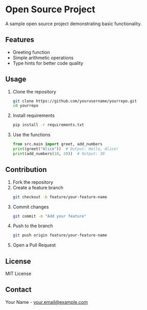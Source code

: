 # Open Source Project

A sample open source project demonstrating basic functionality.

## Features

- Greeting function
- Simple arithmetic operations
- Type hints for better code quality

## Usage

1. Clone the repository
   ```bash
   git clone https://github.com/yourusername/yourrepo.git
   cd yourrepo
   ```
2. Install requirements
   ```bash
   pip install -r requirements.txt
   ```
3. Use the functions
   ```python
   from src.main import greet, add_numbers
   print(greet("Alice"))  # Output: Hello, Alice!
   print(add_numbers(10, 20))  # Output: 30
   ```

## Contribution

1. Fork the repository
2. Create a feature branch
   ```bash
   git checkout -b feature/your-feature-name
   ```
3. Commit changes
   ```bash
   git commit -m "Add your feature"
   ```
4. Push to the branch
   ```bash
   git push origin feature/your-feature-name
   ```
5. Open a Pull Request

## License

MIT License

## Contact

Your Name - [your.email@example.com](mailto:your.email@example.com)